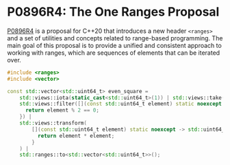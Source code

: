 # P0896R4: The One Ranges Proposal

[P0896R4](https://wg21.link/P0896R4) is a proposal for C++20 that introduces a new header `<ranges>` and a set of utilities and concepts related to range-based programming. The main goal of this proposal is to provide a unified and consistent approach to working with ranges, which are sequences of elements that can be iterated over.

```cpp
#include <ranges>
#include <vector>

const std::vector<std::uint64_t> even_square =
    std::views::iota(static_cast<std::uint64_t>(1)) | std::views::take(10) |
    std::views::filter([](const std::uint64_t element) static noexcept -> bool {
      return element % 2 == 0;
    }) |
    std::views::transform(
        [](const std::uint64_t element) static noexcept -> std::uint64_t {
          return element * element;
        }
    ) |
    std::ranges::to<std::vector<std::uint64_t>>();
```
